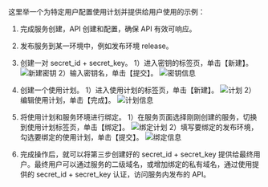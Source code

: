 这里举一个为特定用户配置使用计划并提供给用户使用的示例：
1. 完成服务创建，API 创建和配置，确保 API 有效可响应。
2. 发布服务到某一环境中，例如发布环境 release。
3. 创建一对 secret_id + secret_key。
	1）进入密钥的标签页，单击【新建】。
	![新建密钥](https://mc.qcloudimg.com/static/img/75e5ee23716b3d25e30e26a9ae8ec401/image.png)
	2）输入密钥名，单击【提交】。
	![密钥信息](https://mc.qcloudimg.com/static/img/bf16f50982a95f549cd3e030023703c7/image.png)
4. 创建一个使用计划。
	1）进入使用计划的标签页，单击【新建】。
![计划](https://mc.qcloudimg.com/static/img/eac08df78a6bf577a1c6d64dcbe2eee1/image.png)
	2）编辑使用计划，单击【完成】。
	![计划信息](https://mc.qcloudimg.com/static/img/d5fe773a5ae782075478e52f682b4eb0/image.png)

5. 将使用计划和服务环境进行绑定。
	1）在服务页面选择刚刚创建的服务，切换到使用计划标签页，单击【绑定】。
	![绑定计划](https://mc.qcloudimg.com/static/img/d19d744bab06175489e15adf49fd9877/image.png)
	2）填写要绑定的发布环境，勾选要绑定的使用计划，单击【提交】。
	![绑定信息](https://mc.qcloudimg.com/static/img/e32e10d6af1d2155e0616d4ff9cfe75d/image.png)

6. 完成操作后，就可以将第三步创建好的 secret_id + secret_key 提供给最终用户。最终用户可以通过服务的二级域名，或增加绑定的私有域名，通过使用提供的 secret_id + secret_key 认证，访问服务内发布的 API。
